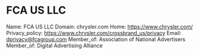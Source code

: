 
# FCA US LLC

Name: FCA US LLC
Domain: chrysler.com
Home: https://www.chrysler.com/
Privacy_policy: https://www.chrysler.com/crossbrand_us/privacy
Email: dprivacy@fcagroup.com
Member_of: Association of National Advertisers
Member_of: Digital Advertising Alliance
